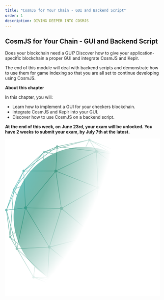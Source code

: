 ```yaml
---
title: "CosmJS for Your Chain - GUI and Backend Script"
order: 1
description: DIVING DEEPER INTO COSMJS
---
```


## CosmJS for Your Chain - GUI and Backend Script

Does your blockchain need a GUI? Discover how to give your application-specific blockchain a proper GUI and integrate CosmJS and Keplr.

The end of this module will deal with backend scripts and demonstrate how to use them for game indexing so that you are all set to continue developing using CosmJS.


<HighlightBox type="learning">

**About this chapter**

In this chapter, you will:

* Learn how to implement a GUI for your checkers blockchain.
* Integrate CosmJS and Keplr into your GUI.
* Discover how to use CosmJS on a backend script.


</HighlightBox>

**At the end of this week, on June 23rd, your exam will be unlocked. You have 2 weeks to submit your exam, by July 7th at the latest.**

<!-- You can find detailed information about the exam and its submission here. -->



![Star between planets image](/course-ida/landingpages/images/green-planet.svg)
